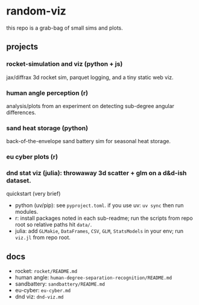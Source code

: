 # random-viz

this repo is a grab-bag of small sims and plots.

## projects

### rocket-simulation and viz (python + js)
jax/diffrax 3d rocket sim, parquet logging, and a tiny static web viz.

### human angle perception (r)
analysis/plots from an experiment on detecting sub-degree angular differences.

### sand heat storage (python)
back-of-the-envelope sand battery sim for seasonal heat storage.

### eu cyber plots (r)

### dnd stat viz (julia): throwaway 3d scatter + glm on a d&d-ish dataset.

quickstart (very brief)

- python (uv/pip): see `pyproject.toml`. if you use uv: `uv sync` then run modules.
- r: install packages noted in each sub-readme; run the scripts from repo root so relative paths hit `data/`.
- julia: add `GLMakie`, `DataFrames`, `CSV`, `GLM`, `StatsModels` in your env; run `viz.jl` from repo root.

## docs

- rocket: `rocket/README.md`
- human angle: `human-degree-separation-recognition/README.md`
- sandbattery: `sandbattery/README.md`
- eu-cyber: `eu-cyber.md`
- dnd viz: `dnd-viz.md`

